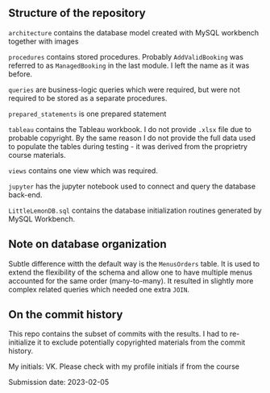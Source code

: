 ## Structure of the repository

`architecture` contains the database model created with MySQL workbench
together with images

`procedures` contains stored procedures. Probably `AddValidBooking` was referred
to as `ManagedBooking` in the last module. I left the name as it was before.

`queries` are business-logic queries which were required, but
were not required to be stored as a separate procedures.

`prepared_statements` is one prepared statement

`tableau` contains the Tableau workbook. I do not provide `.xlsx` file due to
probable copyright. By the same reason I do not provide the full data used to
populate the tables during testing - it was derived from the proprietry course
materials.

`views` contains one view which was required.

`jupyter` has the jupyter notebook used to connect and query the database
back-end.

`LittleLemonDB.sql` contains the database initialization routines generated by
MySQL Workbench.

## Note on database organization

Subtle difference witth the default way is the `MenusOrders` table. It is used
to extend the flexibility of the schema and allow one to have multiple menus
accounted for the same order (many-to-many). It resulted in slightly more
complex related queries which needed one extra `JOIN`.

## On the commit history

This repo contains the subset of commits with the results. I had to
re-initialize it to exclude potentially copyrighted materials from the commit
history.

My initials: VK. Please check with my profile initials if from the course

Submission date: 2023-02-05
